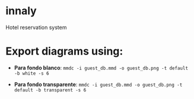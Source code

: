 # innaly
Hotel reservation system



# Export diagrams using:

- **Para fondo blanco**: `mmdc -i guest_db.mmd -o guest_db.png -t default -b white -s 6`

- **Para fondo transparente**: `mmdc -i guest_db.mmd -o guest_db.png -t default -b transparent -s 6`